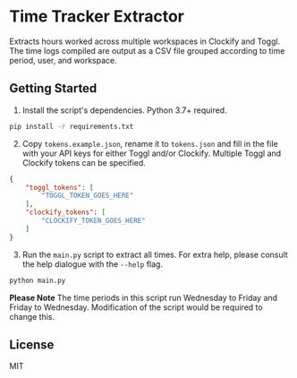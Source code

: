 # Time Tracker Extractor

Extracts hours worked across multiple workspaces in Clockify and Toggl. The time logs compiled are output as a CSV file grouped according to time period, user, and workspace.

## Getting Started

1. Install the script's dependencies. Python 3.7+ required.

```bash
pip install -r requirements.txt
```

2. Copy `tokens.example.json`, rename it to `tokens.json` and fill in the file with your API keys for either Toggl and/or Clockify. Multiple Toggl and Clockify tokens can be specified.

```json
{
    "toggl_tokens": [
        "TOGGL_TOKEN_GOES_HERE"
    ],
    "clockify_tokens": [
        "CLOCKIFY_TOKEN_GOES_HERE"
    ]
}
```

3. Run the `main.py` script to extract all times. For extra help, please consult the help dialogue with the `--help` flag.

```bash
python main.py
```

**Please Note** The time periods in this script run Wednesday to Friday and Friday to Wednesday. Modification of the script would be required to change this.

## License

MIT
